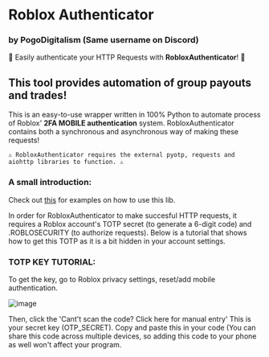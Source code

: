
# Roblox Authenticator
### by PogoDigitalism (Same username on Discord)

🎉 Easily authenticate your HTTP Requests with **RobloxAuthenticator**! 🎉


## This tool provides automation of group payouts and trades!
This is an easy-to-use wrapper written in 100% Python to automate process of Roblox' **2FA MOBILE authentication** system.
RobloxAuthenticator contains both a synchronous and asynchronous way of making these requests!


    ⚠️ RobloxAuthenticator requires the external pyotp, requests and aiohttp libraries to function. ⚠️

### A small introduction:
Check out [this](https://github.com/PogoDigitalism/RobloxAuthenticator/blob/main/examples/sending_trades.py) for examples on how to use this lib.

In order for RobloxAuthenticator to make succesful HTTP requests, it requires a Roblox account's TOTP secret (to generate a 6-digit code) and .ROBLOSECURITY (to authorize requests).
Below is a tutorial that shows how to get this TOTP as it is a bit hidden in your account settings.

### TOTP KEY TUTORIAL:
To get the key, go to Roblox privacy settings, reset/add mobile authentication.

![image](https://github.com/PogoDigitalism/RobloxTradeAuthenticator/assets/107322523/2a448f61-3781-475e-880f-ed3a7cfc95c9)

Then, click the 'Cant't scan the code? Click here for manual entry'
This is your secret key (OTP_SECRET). Copy and paste this in your code (You can share this code across multiple devices, so adding this code to your phone as well won't affect your program.
